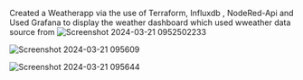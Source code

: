 Created a Weatherapp via the use of Terraform, Influxdb , NodeRed-Api and Used Grafana to display the weather dashboard which used wweather data source from 
![Screenshot 2024-03-21 0952502233](https://github.com/Sehindemi/Terraform-Projects-mtc/assets/97199481/06b82011-a116-4f12-8ee1-70e5f32c16a8)

![Screenshot 2024-03-21 095609](https://github.com/Sehindemi/Terraform-Projects-mtc/assets/97199481/88d31168-b76e-4b0f-b3d3-ffd406ab6c6e)

![Screenshot 2024-03-21 095644](https://github.com/Sehindemi/Terraform-Projects-mtc/assets/97199481/23531c0a-b239-40c0-aa81-ca79882cad32)

